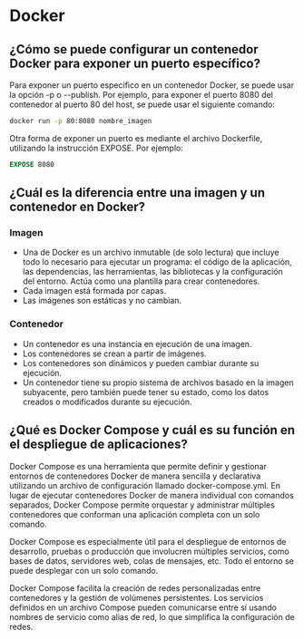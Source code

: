 # Docker

## ¿Cómo se puede configurar un contenedor Docker para exponer un puerto específico?

Para exponer un puerto específico en un contenedor Docker, se puede usar la opción -p o --publish. Por ejemplo, para exponer el puerto 8080 del contenedor al puerto 80 del host, se puede usar el siguiente comando:

```bash
docker run -p 80:8080 nombre_imagen
```

Otra forma de exponer un puerto es mediante el archivo Dockerfile, utilizando la instrucción EXPOSE. Por ejemplo:

```Dockerfile
EXPOSE 8080
```

## ¿Cuál es la diferencia entre una imagen y un contenedor en Docker?

### Imagen

- Una de Docker es un archivo inmutable (de solo lectura) que incluye todo lo necesario para ejecutar un programa: el código de la aplicación, las dependencias, las herramientas, las bibliotecas y la configuración del entorno. Actúa como una plantilla para crear contenedores.
- Cada imagen está formada por capas.
- Las imágenes son estáticas y no cambian.

### Contenedor

- Un contenedor es una instancia en ejecución de una imagen.
- Los contenedores se crean a partir de imágenes.
- Los contenedores son dinámicos y pueden cambiar durante su ejecución.
- Un contenedor tiene su propio sistema de archivos basado en la imagen subyacente, pero también puede tener su estado, como los datos creados o modificados durante su ejecución.

## ¿Qué es Docker Compose y cuál es su función en el despliegue de aplicaciones?

Docker Compose es una herramienta que permite definir y gestionar entornos de contenedores Docker de manera sencilla y declarativa utilizando un archivo de configuración llamado docker-compose.yml. En lugar de ejecutar contenedores Docker de manera individual con comandos separados, Docker Compose permite orquestar y administrar múltiples contenedores que conforman una aplicación completa con un solo comando.

Docker Compose es especialmente útil para el despliegue de entornos de desarrollo, pruebas o producción que involucren múltiples servicios, como bases de datos, servidores web, colas de mensajes, etc. Todo el entorno se puede desplegar con un solo comando.

Docker Compose facilita la creación de redes personalizadas entre contenedores y la gestión de volúmenes persistentes. Los servicios definidos en un archivo Compose pueden comunicarse entre sí usando nombres de servicio como alias de red, lo que simplifica la configuración de redes.

